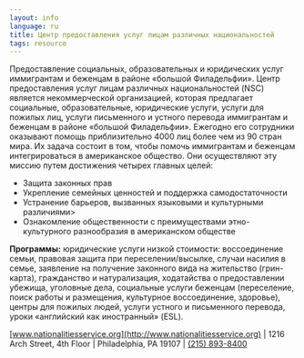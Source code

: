 ```yaml
---
layout: info
language: ru
title: Центр предоставления услуг лицам различных национальностей
tags: resource
---
```

Предоставление социальных, образовательных и юридических услуг иммигрантам и беженцам в районе «большой Филадельфии».
Центр предоставления услуг лицам различных национальностей (NSC) является некоммерческой организацией, которая предлагает социальные, образовательные, юридические услуги, услуги для пожилых лиц, услуги письменного и устного перевода иммигрантам и беженцам в районе «большой Филадельфии». Ежегодно его сотрудники оказывают помощь приблизительно 4000 лиц более чем из 90 стран мира. Их задача состоит в том, чтобы помочь иммигрантам и беженцам интегрироваться в американское общество. Они осуществляют эту миссию путем достижения четырех главных целей:
- Защита законных прав
- Укрепление семейных ценностей и поддержка самодостаточности
- Устранение барьеров, вызванных языковыми и культурными различиями>
- Ознакомление общественности с преимуществами этно-культурного разнообразия в американском обществе

**Программы:**
юридические услуги низкой стоимости: воссоединение семьи, правовая защита при переселении/высылке, случаи насилия в семье, 
заявление на получение законного вида на жительство (грин-карта), гражданство и натурализация, ходатайства о предоставлении убежища,
уголовные дела, социальные услуги беженцам (переселение, поиск работы и размещения, культурное воссоединение, здоровье),
центры для пожилых людей, услуги устного и письменного перевода, уроки «английский как иностранный» (ESL). 

[www.nationalitiesservice.org](http://www.nationalitiesservice.org) | 1216 Arch Street, 4th Floor | Philadelphia, PA 19107 | [(215) 893-8400](tel:+12158938400)